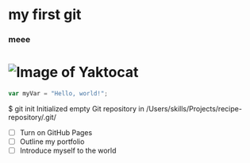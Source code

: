 # my first git
### meee
#  ![Image of Yaktocat](https://octodex.github.com/images/yaktocat.png)
``` javascript
var myVar = "Hello, world!";
 ```
$ git init
Initialized empty Git repository in /Users/skills/Projects/recipe-repository/.git/
- [ ] Turn on GitHub Pages
- [ ] Outline my portfolio
- [ ] Introduce myself to the world
